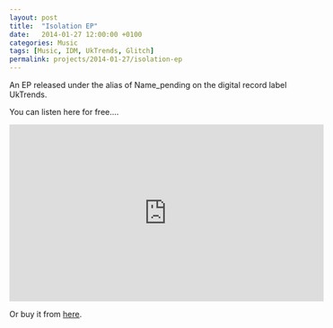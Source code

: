 ```yaml
---
layout: post
title:  "Isolation EP"
date:   2014-01-27 12:00:00 +0100
categories: Music
tags: [Music, IDM, UkTrends, Glitch]
permalink: projects/2014-01-27/isolation-ep
---
```


An EP released under the alias of Name_pending on the digital record label UkTrends.

You can listen here for free....


<iframe width="560" height="315" src="https://www.youtube.com/embed/watch?v=898WslH5bFw&list=PL2jJDIuzu8JtrI9rsljR7eTljVT2qCxwd" frameborder="0" allow="autoplay; encrypted-media" allowfullscreen></iframe>

Or buy it from <a class='post-links' href="https://bleep.com/release/49993-namepending-isolation-ep">here</a>.
